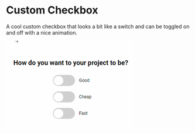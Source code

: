 # Custom Checkbox
A cool custom checkbox that looks a bit like a switch and can be toggled on and off with a nice animation.


<img src="/custom-checkbox.gif" alt="custom checkbox">